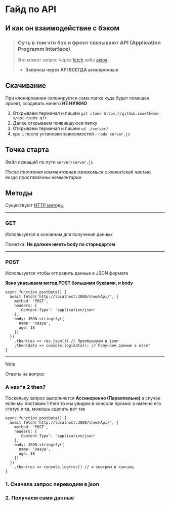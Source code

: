 # Гайд по API
## И как он взаимодействие с бэком

>### Суть в том что бэк и фронт связывают API (**Application Programm Interface**)
> Это может запрос через [fetch]('https://learn.javascript.ru/fetch') либо [axios]('https://www.npmjs.com/package/axios')
>* **Запросы через API ВСЕГДА асинхронные**

## Скачивание

При клонировании склонируется сама папка куда будет помещён проект, создавать ничего **НЕ НУЖНО**

1. Открываем терминал и пишем `git clone https://github.com/themm-s/api-guide.git`
2. Далее открываем появившуюся папку
3. Открываем терминал и пишем `cd ./server/`
4. `npm i` после установки зависимостей - `node server.js`

## Точка старта

Файл лежащий по пути `server/server.js`

*После прочтения комментариев ознакомься с клиентской частью, везде проставленны комментарии*

## Методы

Существуют [HTTP методы]('https://ru.hexlet.io/blog/posts/metody-http-get-post-put-i-drugie')

***

### GET

Используется в основном для получения данных

Пометка: **Не должен иметь body по старндартам**

***

### POST

Используется чтобы отправить данные в JSON формате 

**Явно указываем метод POST большими буквами, и body**

```
async function postData() {
  await fetch('http://localhost:3000/checkApi/', {
    method: 'POST',
    headers: {
      'Content-Type': 'application/json'
    },
    body: JSON.stringify({
      name: 'Vasya',
      age: 18
    })
  })
    .then(res => res.json()) // Преобразуем в json
    .then(data => console.log(data)); // Получаем данные в ответ
}
```

***

> [!NOTE]
> Ответы на вопрос

### А нах*я 2 then?

Поскольку запрос выполняется **Ассинхронно (Параллельно)** в случае если мы поставим 1 then то мы увидим в консоли промис а именно его статус и тд, можешь сделать вот так

```
async function postData() {
  await fetch('http://localhost:3000/checkApi/', {
    method: 'POST',
    headers: {
      'Content-Type': 'application/json'
    },
    body: JSON.stringify({
      name: 'Vasya',
      age: 18
    })
  })
    .then(res => console.log(res)) // и смотрим в консоль
}
```

### **1. Сначала запрос переводим в json**
### **2. Получаем сами данные**